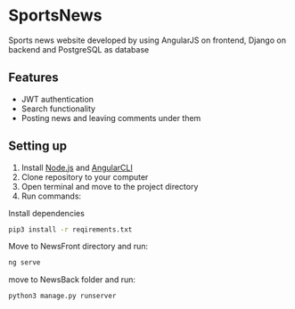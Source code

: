 # SportsNews

Sports news website developed by using AngularJS on frontend, Django on backend and PostgreSQL as database

## Features 

- JWT authentication
- Search functionality
- Posting news and leaving comments under them

## Setting up 

1. Install [Node.js](https://nodejs.org/en) and [AngularCLI](https://v17.angular.io/cli)
2. Clone repository to your computer
3. Open terminal and move to the project directory
4. Run commands:

Install dependencies
```bash 
pip3 install -r reqirements.txt
```
Move to NewsFront directory and run: 
```bash
ng serve
```
move to NewsBack folder and run:
```bash
python3 manage.py runserver
```
